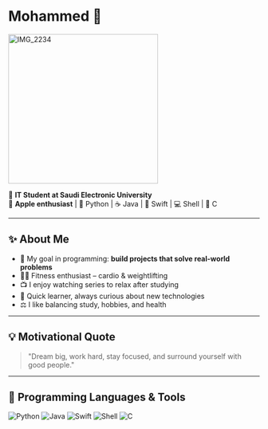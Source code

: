 # Mohammed 💬
<img width="300" height="300" alt="IMG_2234" src="https://github.com/user-attachments/assets/ebea8084-1c8a-4aee-807a-a666549cd5bf" />

🎨 **IT Student at Saudi Electronic University**  
🍏 **Apple enthusiast** | 🐍 Python | ☕ Java | 📱 Swift | 💻 Shell | 🔧 C

---

## ✨ About Me
- 🎯 My goal in programming: **build projects that solve real-world problems**  
- 🏋️‍♂️ Fitness enthusiast – cardio & weightlifting  
- 📺 I enjoy watching series to relax after studying  
- 🚀 Quick learner, always curious about new technologies  
- ⚖️ I like balancing study, hobbies, and health  

---

## 💡 Motivational Quote
> "Dream big, work hard, stay focused, and surround yourself with good people."

---

## 🔧 Programming Languages & Tools

![Python](https://img.shields.io/badge/Python-3776AB?style=for-the-badge&logo=python&logoColor=white)
![Java](https://img.shields.io/badge/Java-007396?style=for-the-badge&logo=java&logoColor=white)
![Swift](https://img.shields.io/badge/Swift-FA7343?style=for-the-badge&logo=swift&logoColor=white)
![Shell](https://img.shields.io/badge/Shell-121011?style=for-the-badge&logo=gnubash&logoColor=white)
![C](https://img.shields.io/badge/C-00599C?style=for-the-badge&logo=c&logoColor=white)
